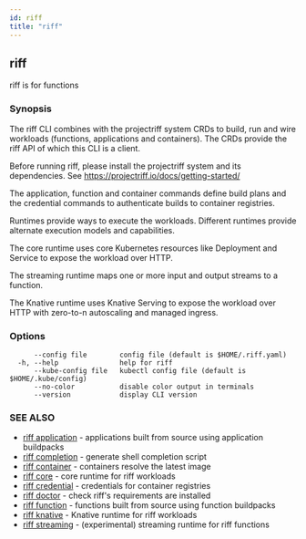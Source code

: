 ```yaml
---
id: riff
title: "riff"
---
```

## riff

riff is for functions

### Synopsis

The riff CLI combines with the projectriff system CRDs to build, run and wire
workloads (functions, applications and containers). The CRDs provide the riff
API of which this CLI is a client.

Before running riff, please install the projectriff system and its dependencies.
See https://projectriff.io/docs/getting-started/

The application, function and container commands define build plans and the
credential commands to authenticate builds to container registries.

Runtimes provide ways to execute the workloads. Different runtimes provide
alternate execution models and capabilities.

The core runtime uses core Kubernetes resources like Deployment and Service to
expose the workload over HTTP.

The streaming runtime maps one or more input and output streams to a function.

The Knative runtime uses Knative Serving to expose the workload over HTTP with
zero-to-n autoscaling and managed ingress.

### Options

```
      --config file        config file (default is $HOME/.riff.yaml)
  -h, --help               help for riff
      --kube-config file   kubectl config file (default is $HOME/.kube/config)
      --no-color           disable color output in terminals
      --version            display CLI version
```

### SEE ALSO

* [riff application](riff_application.md)	 - applications built from source using application buildpacks
* [riff completion](riff_completion.md)	 - generate shell completion script
* [riff container](riff_container.md)	 - containers resolve the latest image
* [riff core](riff_core.md)	 - core runtime for riff workloads
* [riff credential](riff_credential.md)	 - credentials for container registries
* [riff doctor](riff_doctor.md)	 - check riff's requirements are installed
* [riff function](riff_function.md)	 - functions built from source using function buildpacks
* [riff knative](riff_knative.md)	 - Knative runtime for riff workloads
* [riff streaming](riff_streaming.md)	 - (experimental) streaming runtime for riff functions

